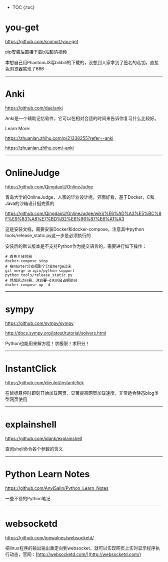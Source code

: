 
* TOC
{:toc}

# you-get

https://github.com/soimort/you-get

pip安装后直接下载b站超清视频

本想自己用PhantomJS写bilibili的下载的，没想到人家拿到了签名的私钥，直接免浏览器实现了666

----

# Anki

https://github.com/dae/anki

Anki是一个辅助记忆软件，它可以在相对合适的时间来告诉你复习什么比较好。

Learn More:

https://zhuanlan.zhihu.com/p/21338255?refer=-anki

https://zhuanlan.zhihu.com/-anki

----

# OnlineJudge

https://github.com/QingdaoU/OnlineJudge

青岛大学的OnlineJudge，人家的毕业设计呢，界面好看，基于Docker，C和Java的沙箱设计挺完善的

https://github.com/QingdaoU/OnlineJudge/wiki/%E6%AD%A3%E5%BC%8F%E9%83%A8%E7%BD%B2%E6%96%87%E6%A1%A3

这是安装文档，需要安装Docker和docker-compose，注意其中python tools/release_static.py这一步是必须执行的

安装后的默认版本是不支持Python作为提交语言的，需要进行如下操作：

```
# 首先关掉容器
docker-compose stop
# 在master分支把那个分支merge过来
git merge origin/python-support
python tools/release_static.py
# 然后启动容器，注意要-d否则会占据前台
docker-compose up -d
```

-----

# sympy

https://github.com/sympy/sympy

http://docs.sympy.org/latest/tutorial/solvers.html

Python也能用来解方程！求极限！求积分！

-----

# InstantClick

https://github.com/dieulot/instantclick

在鼠标悬停时即刻开始加载网页，显著提高网页加载速度，非常适合静态blog类型网页使用

----

# explainshell 

https://github.com/idank/explainshell

查询shell命令各个参数的含义

----

# Python Learn Notes

https://github.com/AnyISalIn/Python_Learn_Notes

一些不错的Python笔记

----

# websocketd

https://github.com/joewalnes/websocketd/

把linux程序的输出输出重定向到websocket，就可以实现网页上实时显示程序执行动态，官网：[http://websocketd.com/](http://websocketd.com/)
